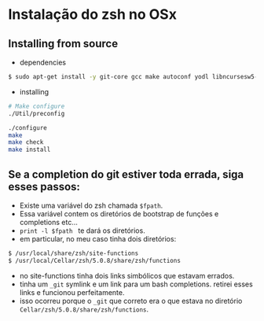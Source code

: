# Instalação do zsh no OSx

## Installing from source

* dependencies

```sh
$ sudo apt-get install -y git-core gcc make autoconf yodl libncursesw5-dev texinfo checkinstall
``` 

* installing

```sh
# Make configure
./Util/preconfig

./configure
make
make check
make install
```


## Se a completion do git estiver toda errada, siga esses passos:

* Existe uma variável do zsh chamada `$fpath`.
* Essa variável contem os diretórios de bootstrap de funções e completions etc...
* `print -l $fpath ` te dará os diretórios.
* em particular, no meu caso tinha dois diretórios:

```sh
$ /usr/local/share/zsh/site-functions
$ /usr/local/Cellar/zsh/5.0.8/share/zsh/functions
```

* no site-functions tinha dois links simbólicos que estavam errados. 
* tinha um `_git` symlink e um link para um bash completions. retirei esses links e funcionou perfeitamente.
* isso ocorreu porque o `_git` que correto era o que estava no diretório `Cellar/zsh/5.0.8/share/zsh/functions`.
